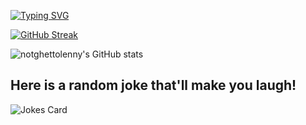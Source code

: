 [![Typing SVG](https://readme-typing-svg.herokuapp.com/?lines=Hi,+I'm+Mfawa;Welcome+to+my+Github+Profile)](https://git.io/typing-svg)

<!--
**notghettolenny/notghettolenny** is a ✨ _special_ ✨ repository because its `README.md` (this file) appears on your GitHub profile.

Here are some ideas to get you started:

- 🔭 I’m currently working on ...
- 🌱 I’m currently learning ...
- 👯 I’m looking to collaborate on ...
- 🤔 I’m looking for help with ...
- 💬 Ask me about ...
- 📫 How to reach me: ...
- 😄 Pronouns: ...
- ⚡ Fun fact: ...
-->


[![GitHub Streak](http://github-readme-streak-stats.herokuapp.com?user=notghettolenny&theme=tokyonight&hide_border=true&date_format=j%20M%5B%20Y%5D)](https://git.io/streak-stats)

![notghettolenny's GitHub stats](https://github-readme-stats.vercel.app/api?username=notghettolenny&hide=issues&theme=merko)

## Here is a random joke that'll make you laugh!
![Jokes Card](https://readme-jokes.vercel.app/api)
